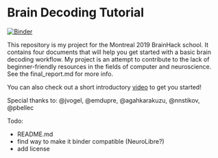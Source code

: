# Brain Decoding Tutorial

[![Binder](https://mybinder.org/badge_logo.svg)](https://mybinder.org/v2/gh/mtl-brainhack-school-2019/kongnorman_BrainDecoding/master)

This repository is my project for the Montreal 2019 BrainHack school. It contains four documents that will help you get started with a basic brain decoding workflow. My project is an attempt to contribute to the lack of beginner-friendly resources in the fields of computer and neuroscience. See the
final_report.md for more info. 

You can also check out a short introductory [video](https://youtu.be/8NXdLCt9ltw) to get you started!

Special thanks to: @jvogel, @emdupre, @agahkarakuzu, @nnstikov, @pbellec

Todo:
- README.md
- find way to make it binder compatible (NeuroLibre?)
- add license
